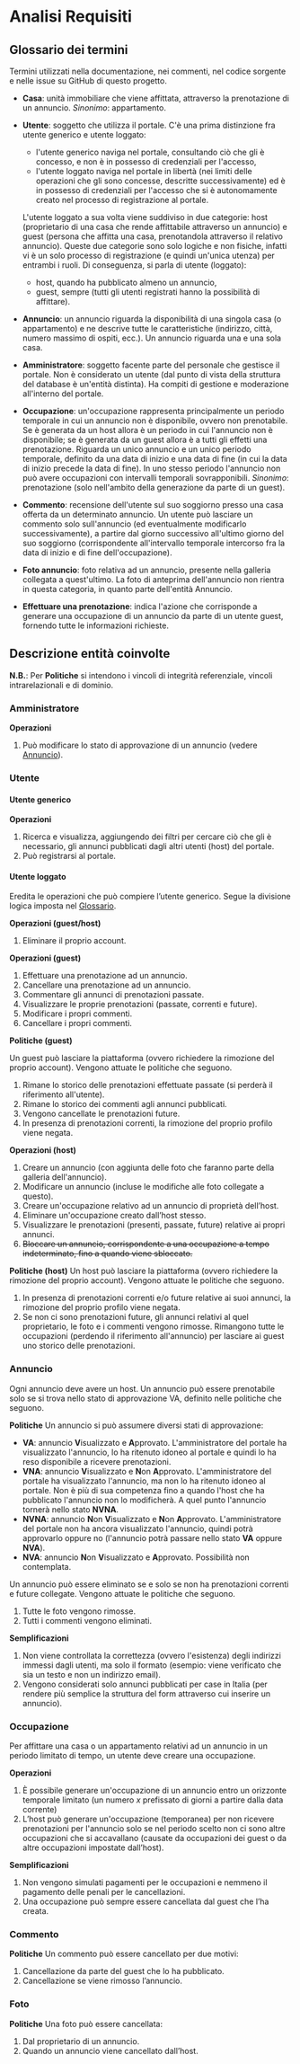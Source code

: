 # Analisi Requisiti
## Glossario dei termini
Termini utilizzati nella documentazione, nei commenti, nel codice sorgente e nelle issue su GitHub di questo progetto.
- **Casa**: unità immobiliare che viene affittata, attraverso la prenotazione di un annuncio. _Sinonimo_: appartamento.
- **Utente**: soggetto che utilizza il portale. C'è una prima distinzione fra utente generico e utente loggato:
    - l'utente generico naviga nel portale, consultando ciò che gli è concesso, e non è in possesso di credenziali per l'accesso,
    - l'utente loggato naviga nel portale in libertà (nei limiti delle operazioni che gli sono concesse, descritte successivamente) ed è in possesso di credenziali per l'accesso che si è autonomamente creato nel processo di registrazione al portale.
    
    L'utente loggato a sua volta viene suddiviso in due categorie: host (proprietario di una casa che rende affittabile attraverso un annuncio) e guest (persona che affitta una casa, prenotandola attraverso il relativo annuncio). Queste due categorie sono solo logiche e non fisiche, infatti vi è un solo processo di registrazione (e quindi un'unica utenza) per entrambi i ruoli.
    Di conseguenza, si parla di utente (loggato):
    - host, quando ha pubblicato almeno un annuncio,
    - guest, sempre (tutti gli utenti registrati hanno la possibilità di affittare).

- **Annuncio**: un annuncio riguarda la disponibilità di una singola casa (o appartamento) e ne descrive tutte le caratteristiche (indirizzo, città, numero massimo di ospiti, ecc.). Un annuncio riguarda una e una sola casa.
- **Amministratore**: soggetto facente parte del personale che gestisce il portale. Non è considerato un utente (dal punto di vista della struttura del database è un'entità distinta). Ha compiti di gestione e moderazione all'interno del portale.
- **Occupazione**: un'occupazione rappresenta principalmente un periodo temporale in cui un annuncio non è disponibile, ovvero non prenotabile. Se è generata da un host allora è un periodo in cui l'annuncio non è disponibile; se è generata da un guest allora è a tutti gli effetti una prenotazione. Riguarda un unico annuncio e un unico periodo temporale, definito da una data di inizio e una data di fine (in cui la data di inizio precede la data di fine). In uno stesso periodo l'annuncio non può avere occupazioni con intervalli temporali sovrapponibili. _Sinonimo_: prenotazione (solo nell'ambito della generazione da parte di un guest).
- **Commento**: recensione dell'utente sul suo soggiorno presso una casa offerta da un determinato annuncio. Un utente può lasciare un commento solo sull'annuncio (ed eventualmente modificarlo successivamente), a partire dal giorno successivo all'ultimo giorno del suo soggiorno (corrispondente all'intervallo temporale intercorso fra la data di inizio e di fine dell'occupazione).
- **Foto annuncio**: foto relativa ad un annuncio, presente nella galleria collegata a quest'ultimo. La foto di anteprima dell'annuncio non rientra in questa categoria, in quanto parte dell'entità Annuncio.
- **Effettuare una prenotazione**: indica l'azione che corrisponde a generare una occupazione di un annuncio da parte di un utente guest, fornendo tutte le informazioni richieste.

## Descrizione entità coinvolte
**N.B.**: Per **Politiche** si intendono i vincoli di integrità referenziale, vincoli intrarelazionali e di dominio.
### Amministratore
**Operazioni**
1. Può modificare lo stato di approvazione di un annuncio (vedere [Annuncio](###Annuncio)).

### Utente
#### Utente generico

**Operazioni**
1. Ricerca e visualizza, aggiungendo dei filtri per cercare ciò che gli è necessario, gli annunci pubblicati dagli altri utenti (host) del portale. 
2. Può registrarsi al portale.

#### Utente loggato
Eredita le operazioni che può compiere l’utente generico. Segue la divisione logica imposta nel [Glossario](##Glossario).

**Operazioni (guest/host)**
1. Eliminare il proprio account.

**Operazioni (guest)**
1. Effettuare una prenotazione ad un annuncio.
2. Cancellare una prenotazione ad un annuncio.
3. Commentare gli annunci di prenotazioni passate.
4. Visualizzare le proprie prenotazioni (passate, correnti e future). 
5. Modificare i propri commenti.
6. Cancellare i propri commenti.

**Politiche (guest)**

Un guest può lasciare la piattaforma (ovvero richiedere la rimozione del proprio account). Vengono attuate le politiche che seguono.
1. Rimane lo storico delle prenotazioni effettuate passate (si perderà il riferimento all'utente).
2. Rimane lo storico dei commenti agli annunci pubblicati.
3. Vengono cancellate le prenotazioni future.
4. In presenza di prenotazioni correnti, la rimozione del proprio profilo viene negata.

**Operazioni (host)**
1. Creare un annuncio (con aggiunta delle foto che faranno parte della galleria dell'annuncio).
2. Modificare un annuncio (incluse le modifiche alle foto collegate a questo).
3. Creare un'occupazione relativo ad un annuncio di proprietà dell’host.
4. Eliminare un'occupazione creato dall’host stesso.
5. Visualizzare le prenotazioni (presenti, passate, future) relative ai propri annunci.
6. ~~Bloccare un annuncio, corrispondente a una occupazione a tempo indeterminato, fino a quando viene sbloccato.~~

**Politiche (host)**
Un host può lasciare la piattaforma (ovvero richiedere la rimozione del proprio account). Vengono attuate le politiche che seguono.
1. In presenza di prenotazioni correnti e/o future relative ai suoi annunci, la rimozione del proprio profilo viene negata.
2. Se non ci sono prenotazioni future, gli annunci relativi al quel proprietario, le foto e i commenti vengono rimosse. Rimangono tutte le occupazioni (perdendo il riferimento all'annuncio) per lasciare ai guest uno storico delle prenotazioni.

### Annuncio
Ogni annuncio deve avere un host. Un annuncio può essere prenotabile solo se si trova nello stato di approvazione VA, definito nelle politiche che seguono.

**Politiche**
Un annuncio si può assumere diversi stati di approvazione:
- **VA**: annuncio **V**isualizzato e **A**pprovato. L'amministratore del portale ha visualizzato l'annuncio, lo ha ritenuto idoneo al portale e quindi lo ha reso disponibile a ricevere prenotazioni.
- **VNA**: annuncio **V**isualizzato e **N**on **A**pprovato. L'amministratore del portale ha visualizzato l'annuncio, ma non lo ha ritenuto idoneo al portale. Non è più di sua competenza fino a quando l'host che ha pubblicato l'annuncio non lo modificherà. A quel punto l'annuncio tornerà nello stato **NVNA**.
- **NVNA**: annuncio **N**on **V**isualizzato e **N**on **A**pprovato.
L'amministratore del portale non ha ancora visualizzato l'annuncio, quindi potrà approvarlo oppure no (l'annuncio potrà passare nello stato **VA** oppure **NVA**).
- **NVA**: annuncio **N**on **V**isualizzato e **A**pprovato. Possibilità non contemplata.

Un annuncio può essere eliminato se e solo se non ha prenotazioni correnti e future collegate. Vengono attuate le politiche che seguono.
1. Tutte le foto vengono rimosse.
2. Tutti i commenti vengono eliminati.

**Semplificazioni**
1. Non viene controllata la correttezza (ovvero l'esistenza) degli indirizzi immessi dagli utenti, ma solo il formato (esempio: viene verificato che sia un testo e non un indirizzo email).
2. Vengono considerati solo annunci pubblicati per case in Italia (per rendere più semplice la struttura del form attraverso cui inserire un annuncio).

### Occupazione
Per affittare una casa o un appartamento relativi ad un annuncio in un periodo limitato di tempo, un utente deve creare una occupazione.

**Operazioni**
1. È possibile generare un'occupazione di un annuncio entro un orizzonte temporale limitato (un numero _x_ prefissato di giorni a partire dalla data corrente) 
2. L’host può generare un'occupazione (temporanea) per non ricevere prenotazioni per l'annuncio solo se nel periodo scelto non ci sono altre occupazioni che si accavallano (causate da occupazioni dei guest o da altre occupazioni impostate dall’host).

**Semplificazioni**
1. Non vengono simulati pagamenti per le occupazioni e nemmeno il pagamento delle penali per le cancellazioni.
2. Una occupazione può sempre essere cancellata dal guest che l’ha creata.

### Commento

**Politiche**
Un commento può essere cancellato per due motivi:
1. Cancellazione da parte del guest che lo ha pubblicato.
2. Cancellazione se viene rimosso l’annuncio.

### Foto
**Politiche**
Una foto può essere cancellata:
1. Dal proprietario di un annuncio.
2. Quando un annuncio viene cancellato dall’host.
